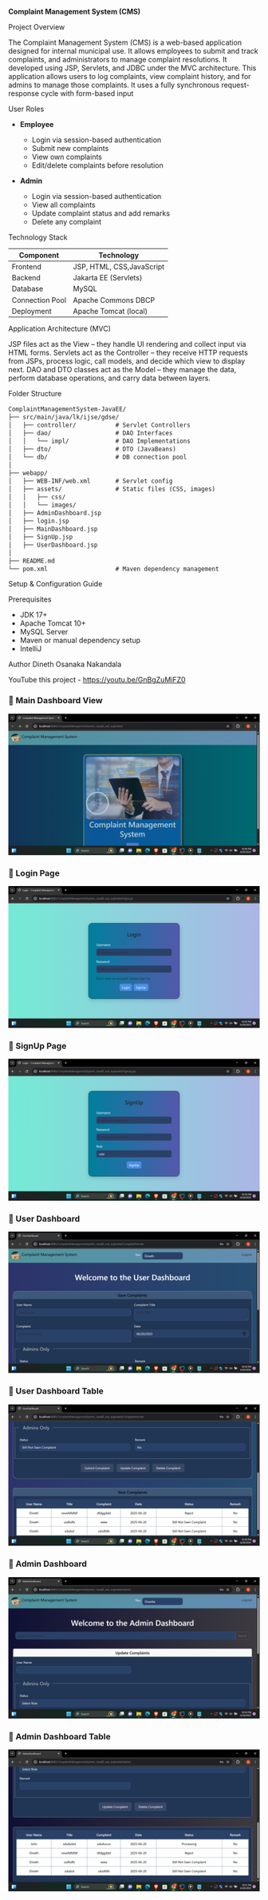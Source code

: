 **Complaint Management System (CMS)**

Project Overview

The Complaint Management System (CMS) is a web-based application designed for internal municipal use. It allows employees to submit and track complaints, and administrators to manage complaint resolutions. It developed using JSP, Servlets, and JDBC under the MVC architecture.
This application allows users to log complaints, view complaint history, and for admins to manage those complaints. It uses a fully synchronous request-response cycle with form-based input

User Roles

- **Employee**
  - Login via session-based authentication
  - Submit new complaints
  - View own complaints
  - Edit/delete complaints before resolution

- **Admin**
  - Login via session-based authentication
  - View all complaints
  - Update complaint status and add remarks
  - Delete any complaint

 Technology Stack

| Component      | Technology                |
|----------------|---------------------------|
| Frontend       | JSP, HTML, CSS,JavaScript |
| Backend        | Jakarta EE (Servlets)     |
| Database       | MySQL                     |
| Connection Pool| Apache Commons DBCP       |
| Deployment     | Apache Tomcat (local)     |

Application Architecture (MVC)

JSP files act as the View – they handle UI rendering and collect input via HTML forms.
Servlets act as the Controller – they receive HTTP requests from JSPs, process logic, call models, and decide which view to display next.
DAO and DTO classes act as the Model – they manage the data, perform database operations, and carry data between layers.

 Folder Structure

```plaintext
ComplaintManagementSystem-JavaEE/
├── src/main/java/lk/ijse/gdse/
│   ├── controller/           # Servlet Controllers
│   ├── dao/                  # DAO Interfaces
│   │   └── impl/             # DAO Implementations
│   ├── dto/                  # DTO (JavaBeans)
│   └── db/                   # DB connection pool
│
├── webapp/
│   ├── WEB-INF/web.xml       # Servlet config
│   ├── assets/               # Static files (CSS, images)
│   │   ├── css/
│   │   └── images/
│   ├── AdminDashboard.jsp
│   ├── login.jsp
│   ├── MainDashboard.jsp
│   ├── SignUp.jsp
│   ├── UserDashboard.jsp
│
├── README.md
└── pom.xml                   # Maven dependency management
```

Setup & Configuration Guide

Prerequisites

- JDK 17+
- Apache Tomcat 10+
- MySQL Server
- Maven or manual dependency setup
- IntelliJ

Author
Dineth Osanaka Nakandala

YouTube this project - https://youtu.be/GnBgZuMiFZ0

### 🔹 Main Dashboard View  
![Main Dashboard](src/main/webapp/assets/screenshots/MainDashboard.png)

### 🔹 Login Page  
![Login Page](src/main/webapp/assets/screenshots/login.png)

### 🔹 SignUp Page  
![Signup Page](src/main/webapp/assets/screenshots/signup.png)

### 🔹 User Dashboard  
![User Dashboard](src/main/webapp/assets/screenshots/Userdashboard.png)

### 🔹 User Dashboard Table  
![User Dashboard Table](src/main/webapp/assets/screenshots/UserdashboardTable.png)

### 🔹 Admin Dashboard  
![Admin Dashboard](src/main/webapp/assets/screenshots/Admindashboard.png)

### 🔹 Admin Dashboard Table  
![Admin Dashboard Table](src/main/webapp/assets/screenshots/AdmindashboardTable.png)





 

